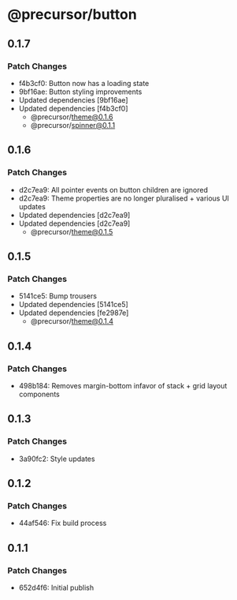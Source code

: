 # @precursor/button

## 0.1.7

### Patch Changes

-   f4b3cf0: Button now has a loading state
-   9bf16ae: Button styling improvements
-   Updated dependencies [9bf16ae]
-   Updated dependencies [f4b3cf0]
    -   @precursor/theme@0.1.6
    -   @precursor/spinner@0.1.1

## 0.1.6

### Patch Changes

-   d2c7ea9: All pointer events on button children are ignored
-   d2c7ea9: Theme properties are no longer pluralised + various UI updates
-   Updated dependencies [d2c7ea9]
-   Updated dependencies [d2c7ea9]
    -   @precursor/theme@0.1.5

## 0.1.5

### Patch Changes

-   5141ce5: Bump trousers
-   Updated dependencies [5141ce5]
-   Updated dependencies [fe2987e]
    -   @precursor/theme@0.1.4

## 0.1.4

### Patch Changes

-   498b184: Removes margin-bottom infavor of stack + grid layout components

## 0.1.3

### Patch Changes

-   3a90fc2: Style updates

## 0.1.2

### Patch Changes

-   44af546: Fix build process

## 0.1.1

### Patch Changes

-   652d4f6: Initial publish
